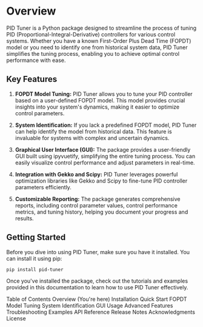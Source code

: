 # Overview

PID Tuner is a Python package designed to streamline the process of tuning PID (Proportional-Integral-Derivative) controllers for various control systems. Whether you have a known First-Order Plus Dead Time (FOPDT) model or you need to identify one from historical system data, PID Tuner simplifies the tuning process, enabling you to achieve optimal control performance with ease.

## Key Features

1. **FOPDT Model Tuning:** PID Tuner allows you to tune your PID controller based on a user-defined FOPDT model. This model provides crucial insights into your system's dynamics, making it easier to optimize control parameters.

2. **System Identification:** If you lack a predefined FOPDT model, PID Tuner can help identify the model from historical data. This feature is invaluable for systems with complex and uncertain dynamics.

3. **Graphical User Interface (GUI):** The package provides a user-friendly GUI built using ipyvuetify, simplifying the entire tuning process. You can easily visualize control performance and adjust parameters in real-time.

4. **Integration with Gekko and Scipy:** PID Tuner leverages powerful optimization libraries like Gekko and Scipy to fine-tune PID controller parameters efficiently.

5. **Customizable Reporting:** The package generates comprehensive reports, including control parameter values, control performance metrics, and tuning history, helping you document your progress and results.

## Getting Started

Before you dive into using PID Tuner, make sure you have it installed. You can install it using pip:

```bash
pip install pid-tuner
```

Once you've installed the package, check out the tutorials and examples provided in this documentation to learn how to use PID Tuner effectively.

Table of Contents
Overview (You're here)
Installation
Quick Start
FOPDT Model Tuning
System Identification
GUI Usage
Advanced Features
Troubleshooting
Examples
API Reference
Release Notes
Acknowledgments
License